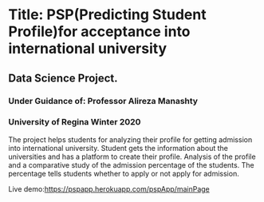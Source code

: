 # Title: PSP(Predicting Student Profile)for acceptance into international university
## Data Science Project.

### Under Guidance of: Professor Alireza Manashty

### University of Regina Winter 2020

The project helps students for analyzing their profile for getting admission into international university.
Student gets the information about the universities and has a platform to create their profile. 
Analysis of the profile and a comparative study of the admission percentage of the students. The percentage tells students whether to apply or not apply for admission.

Live demo:https://pspapp.herokuapp.com/pspApp/mainPage
